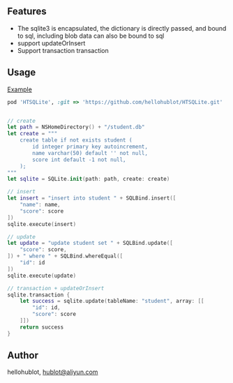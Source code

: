 ## Features

- The sqlite3 is encapsulated, the dictionary is directly passed, and bound to sql, including blob data can also be bound to sql
- support updateOrInsert
- Support transaction transaction

## Usage

[Example](./Example/HTSQLiteExample/HTDataManager.swift)

```ruby
pod 'HTSQLite', :git => 'https://github.com/hellohublot/HTSQLite.git'
```
```swift

// create
let path = NSHomeDirectory() + "/student.db"
let create = """
    create table if not exists student (
        id integer primary key autoincrement,
        name varchar(50) default '' not null,
        score int default -1 not null,
    );
"""
let sqlite = SQLite.init(path: path, create: create)

// insert
let insert = "insert into student " + SQLBind.insert([
    "name": name,
    "score": score
])
sqlite.execute(insert)

// update
let update = "update student set " + SQLBind.update([
    "score": score,
]) + " where " + SQLBind.whereEqual([
    "id": id
])
sqlite.execute(update)

// transaction + updateOrInsert
sqlite.transaction {
    let success = sqlite.update(tableName: "student", array: [[
        "id": id,
        "score": score
    ]])
    return success
}


```

## Author

hellohublot, hublot@aliyun.com
